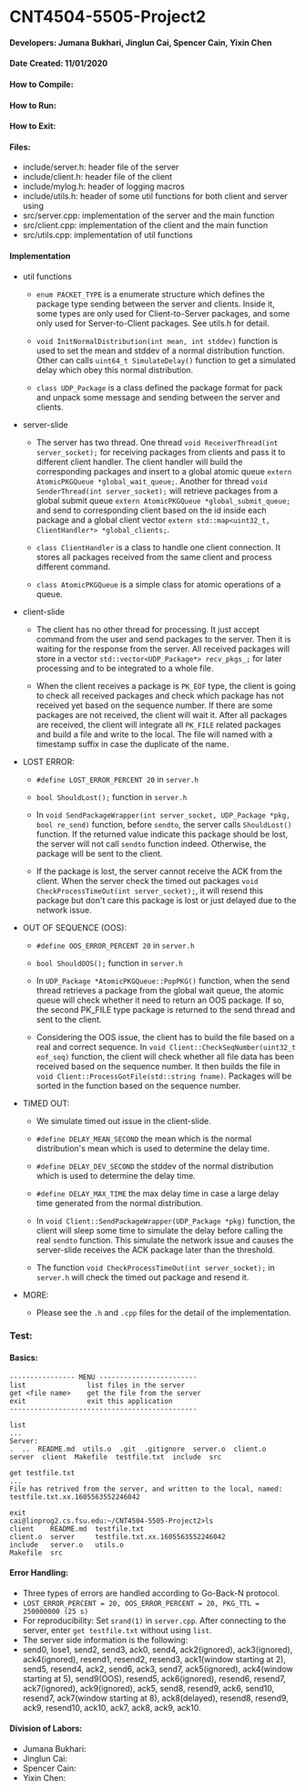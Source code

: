# CNT4504-5505-Project2

#### Developers: Jumana Bukhari, Jinglun Cai, Spencer Cain, Yixin Chen

#### Date Created: 11/01/2020

#### How to Compile:



#### How to Run:



#### How to Exit:



#### Files:
- include/server.h: header file of the server
- include/client.h: header file of the client
- include/mylog.h: header of logging macros
- include/utils.h: header of some util functions for both client and server using
- src/server.cpp: implementation of the server and the main function
- src/client.cpp: implementation of the client and the main function
- src/utils.cpp: implementation of util functions


#### Implementation
- util functions
    - `enum PACKET_TYPE` is a enumerate structure which defines the package type sending between the server and clients. Inside it, some types are only used for Client-to-Server packages, and some only used for Server-to-Client packages. See utils.h for detail.

    - `void InitNormalDistribution(int mean, int stddev)` function is used to set the mean and stddev of a normal distribution function. Other can calls `uint64_t SimulateDelay()` function to get a simulated delay which obey this normal distribution.

    - `class UDP_Package` is a class defined the package format for pack and unpack some message and sending between the server and clients.

- server-slide
    - The server has two thread. One thread `void ReceiverThread(int server_socket);` for receiving packages from clients and pass it to different client handler. The client handler will build the corresponding packages and insert to a global atomic queue `extern AtomicPKGQueue *global_wait_queue;`. Another for thread `void SenderThread(int server_socket);` will retrieve packages from a global submit queue `extern AtomicPKGQueue *global_submit_queue;` and send to corresponding client based on the id inside each package and a global client vector `extern std::map<uint32_t, ClientHandler*> *global_clients;`.

    - `class ClientHandler` is a class to handle one client connection. It stores all packages received from the same client and process different command.

    - `class AtomicPKGQueue` is a simple class for atomic operations of a queue.

- client-slide
    - The client has no other thread for processing. It just accept command from the user and send packages to the server. Then it is waiting for the response from the server. All received packages will store in a vector `std::vector<UDP_Package*> recv_pkgs_;` for later processing and to be integrated to a whole file.

    - When the client receives a package is `PK_EOF` type, the client is going to check all received packages and check which package has not received yet based on the sequence number. If there are some packages are not received, the client will wait it. After all packages are received, the client will integrate all `PK_FILE` related packages and build a file and write to the local. The file will named with a timestamp suffix in case the duplicate of the name.

- LOST ERROR:
    - `#define LOST_ERROR_PERCENT 20` in `server.h`

    - `bool ShouldLost();` function in `server.h`

    - In `void SendPackageWrapper(int server_socket, UDP_Package *pkg, bool re_send)` function, before `sendto`, the server calls `ShouldLost()` function. If the returned value indicate this package should be lost, the server will not call `sendto` function indeed. Otherwise, the package will be sent to the client.

    - If the package is lost, the server cannot receive the ACK from the client. When the server check the timed out packages `void CheckProcessTimeOut(int server_socket);`, it will resend this package but don't care this package is lost or just delayed due to the network issue.

- OUT OF SEQUENCE (OOS):
    - `#define OOS_ERROR_PERCENT 20` in `server.h`

    - `bool ShouldOOS();` function in `server.h`

    - In `UDP_Package *AtomicPKGQueue::PopPKG()` function, when the send thread retrieves a package from the global wait queue, the atomic queue will check whether it need to return an OOS package. If so, the second PK_FILE type package is returned to the send thread and sent to the client.

    - Considering the OOS issue, the client has to build the file based on a real and correct sequence. In `void Client::CheckSeqNumber(uint32_t eof_seq)` function, the client will check whether all file data has been received based on the sequence number. It then  builds the file in `void Client::ProcessGotFile(std::string fname)`. Packages will be sorted in the function based on the sequence number.

- TIMED OUT:
    - We simulate timed out issue in the client-slide.

    - `#define DELAY_MEAN_SECOND` the mean which is the normal distribution's mean which is used to determine the delay time.

    - `#define DELAY_DEV_SECOND` the stddev of the normal distribution which is used to determine the delay time.

    - `#define DELAY_MAX_TIME` the max delay time in case a large delay time generated from the normal distribution.

    - In `void Client::SendPackageWrapper(UDP_Package *pkg)` function, the client will sleep some time to simulate the delay before calling the real `sendto` function. This simulate the network issue and causes the server-slide receives the ACK package later than the threshold.

    - The function `void CheckProcessTimeOut(int server_socket);` in `server.h` will check the timed out package and resend it.

- MORE:
    - Please see the `.h` and `.cpp` files for the detail of the implementation.


### Test:
#### Basics:

```
---------------- MENU ------------------------
list               list files in the server
get <file name>    get the file from the server
exit               exit this application
----------------------------------------------
```

```
list
...
Server:
.  ..  README.md  utils.o  .git  .gitignore  server.o  client.o  server  client  Makefile  testfile.txt  include  src  
```
```
get testfile.txt
...
File has retrived from the server, and written to the local, named: testfile.txt.xx.1605563552246042
```
```
exit
cai@linprog2.cs.fsu.edu:~/CNT4504-5505-Project2>ls
client    README.md  testfile.txt
client.o  server     testfile.txt.xx.1605563552246042
include   server.o   utils.o
Makefile  src
```

#### Error Handling:
- Three types of errors are handled according to Go-Back-N protocol.
- `LOST_ERROR_PERCENT = 20, OOS_ERROR_PERCENT = 20, PKG_TTL = 250000000 (25 s)`
- For reproducibility: Set `srand(1)` in `server.cpp`.
  After connecting to the server, enter `get testfile.txt` without using `list`.
- The server side information is the following:
- send0, lose1, send2, send3, ack0, send4, ack2(ignored), ack3(ignored), ack4(ignored), resend1, resend2, resend3, ack1(window starting at 2), send5, resend4, ack2,
send6, ack3, send7, ack5(ignored), ack4(window starting at 5), send9(OOS),
resend5, ack6(ignored), resend6, resend7, ack7(ignored), ack9(ignored), ack5, send8, resend9, ack6, send10, resend7, ack7(window starting at 8), ack8(delayed),
resend8, resend9, ack9, resend10, ack10, ack7, ack8, ack9, ack10.


#### Division of Labors:
- Jumana Bukhari:
- Jinglun Cai:
- Spencer Cain:
- Yixin Chen:
